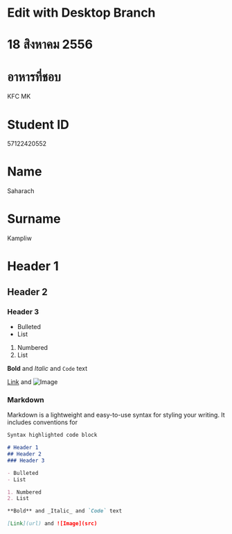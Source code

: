 ﻿# Edit with Desktop Branch
# 18 สิงหาคม 2556
# อาหารที่ชอบ 
KFC MK 
# Student ID
57122420552
# Name
Saharach 
# Surname
Kampliw

# Header 1
## Header 2
### Header 3

- Bulleted
- List

1. Numbered
2. List

**Bold** and _Italic_ and `Code` text

[Link](url) and ![Image](src)

### Markdown

Markdown is a lightweight and easy-to-use syntax for styling your writing. It includes conventions for

```markdown
Syntax highlighted code block

# Header 1
## Header 2
### Header 3

- Bulleted
- List

1. Numbered
2. List

**Bold** and _Italic_ and `Code` text

[Link](url) and ![Image](src)
